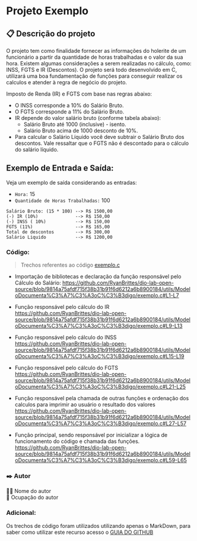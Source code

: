 # Projeto Exemplo
<!--Aqui você pode colocar o título do seu projeto-->

## 📋 Descrição  do projeto
<!--Aqui você pode descrever as condições que seu código deverá atender e o resultado esperado ao executar-->
O projeto tem como finalidade fornecer as informações do holerite de um funcionário a partir da quantidade de horas trabalhadas e o valor da sua hora. Existem algumas considerações a serem realizadas no cálculo, como: INSS, FGTS e IR (Descontos). O projeto será todo desenvolvido em C, utilizará uma boa fundamentação de funções para conseguir realizar os calculos e atender à regra de negócio do projeto.

Imposto de Renda (IR) e FGTS com base nas regras abaixo:
* O INSS corresponde a 10% do Salário Bruto.
* O FGTS corresponde a 11% do Salário Bruto.
* IR depende do valor salário bruto (conforme tabela abaixo):
    - Salário Bruto até 1000 (inclusive) - isento.
    -   Salário Bruto acima de 1000 desconto de 10%.
* Para calcular o Salário Líquido você deve subtrair o Salário Bruto dos descontos. Vale
ressaltar que o FGTS não é descontado para o cálculo do salário líquido.

## Exemplo de Entrada e Saída:
<!--Demonstração de uma entrada e a saída referente à entrada-->
Veja um exemplo de saída considerando as entradas:
* `Hora:` 15
* `Quantidade de Horas Trabalhadas:` 100
<!--Entrada-->

```
Salário Bruto: (15 * 100) --> R$ 1500,00
(-) IR (10%)              --> R$ 150,00
(-) INSS ( 10%)           --> R$ 150,00
FGTS (11%)                --> R$ 165,00
Total de descontos        --> R$ 300,00
Salário Liquido           --> R$ 1200,00
```
<!--Saida-->
### Código:
<!--Demonstração de cada trecho do código e explicação da função de cada função-->
>Trechos referentes ao código [exemplo.c](https://github.com/RyanBrittes/dio-lab-open-source/blob/main/utils/ModeloDocumenta%C3%A7%C3%A3oC%C3%B3digo/exemplo.c)

* Importação de bibliotecas e declaração da função responsável pelo Cálculo do Salário:
https://github.com/RyanBrittes/dio-lab-open-source/blob/9814a75afdf715f38b31b91f6d6212a6b8900184/utils/ModeloDocumenta%C3%A7%C3%A3oC%C3%B3digo/exemplo.c#L1-L7

* Função responsável pelo cálculo do IR
https://github.com/RyanBrittes/dio-lab-open-source/blob/9814a75afdf715f38b31b91f6d6212a6b8900184/utils/ModeloDocumenta%C3%A7%C3%A3oC%C3%B3digo/exemplo.c#L9-L13

* Função responsável pelo cálculo do INSS 
https://github.com/RyanBrittes/dio-lab-open-source/blob/9814a75afdf715f38b31b91f6d6212a6b8900184/utils/ModeloDocumenta%C3%A7%C3%A3oC%C3%B3digo/exemplo.c#L15-L19

* Função responsável pelo cálculo do FGTS 
https://github.com/RyanBrittes/dio-lab-open-source/blob/9814a75afdf715f38b31b91f6d6212a6b8900184/utils/ModeloDocumenta%C3%A7%C3%A3oC%C3%B3digo/exemplo.c#L21-L25

* Função responsável pela chamada de outras funções e ordenação dos calculos para imprimir ao usuário o resultado dos valores
https://github.com/RyanBrittes/dio-lab-open-source/blob/9814a75afdf715f38b31b91f6d6212a6b8900184/utils/ModeloDocumenta%C3%A7%C3%A3oC%C3%B3digo/exemplo.c#L27-L57

* Função principal, sendo responsável por inicializar a lógica de funcionamento do código e chamada das funções.
https://github.com/RyanBrittes/dio-lab-open-source/blob/9814a75afdf715f38b31b91f6d6212a6b8900184/utils/ModeloDocumenta%C3%A7%C3%A3oC%C3%B3digo/exemplo.c#L59-L65


### ✒️ Autor

👨‍💻 Nome do autor <br>
📕 Ocupação do autor
<!--Neste trecho podem ser inseridas informações do autor do projeto do projeto-->

### Adicional:
Os trechos de código foram utilizados utilizando apenas o MarkDown, para saber como utilizar este recurso acesso o [GUIA DO GITHUB](https://docs.github.com/pt/get-started/writing-on-github/working-with-advanced-formatting/creating-a-permanent-link-to-a-code-snippet)
